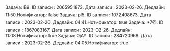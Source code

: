 Задача: B9. ID записи : 2065951873. Дата записи : 2023-02-26. Дедлайн: 11:50.Нотификатор: false
Задача: pl5. ID записи : 1072408673. Дата записи : 2023-02-26. Дедлайн: 04:41.Нотификатор: true
Задача: *7@. ID записи : 1867083167. Дата записи : 2023-02-26. Дедлайн: 11:08.Нотификатор: true
Задача: OjAY. ID записи : 284720968. Дата записи : 2023-02-26. Дедлайн: 04:05.Нотификатор: true
